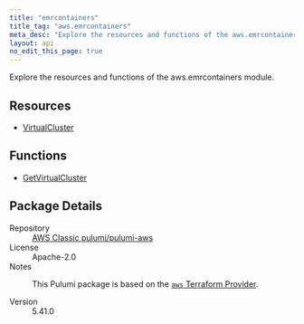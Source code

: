 ```yaml
---
title: "emrcontainers"
title_tag: "aws.emrcontainers"
meta_desc: "Explore the resources and functions of the aws.emrcontainers module."
layout: api
no_edit_this_page: true
---
```


<!-- WARNING: this file was generated by Pulumi Docs Generator. -->
<!-- Do not edit by hand unless you're certain you know what you are doing! -->

Explore the resources and functions of the aws.emrcontainers module.

<h2 id="resources">Resources</h2>
<ul class="api">
    <li><a href="virtualcluster/" title="VirtualCluster"><span class="api-symbol api-symbol--resource"></span>VirtualCluster</a></li>
</ul>

<h2 id="functions">Functions</h2>
<ul class="api">
    <li><a href="getvirtualcluster/" title="GetVirtualCluster"><span class="api-symbol api-symbol--function"></span>GetVirtualCluster</a></li>
</ul>

<h2 id="package-details">Package Details</h2>
<dl class="package-details">
	<dt>Repository</dt>
	<dd><a href="https://github.com/pulumi/pulumi-aws">AWS Classic pulumi/pulumi-aws</a></dd>
	<dt>License</dt>
	<dd>Apache-2.0</dd>
	<dt>Notes</dt>
	<dd><p>This Pulumi package is based on the <a href="https://github.com/hashicorp/terraform-provider-aws"><code>aws</code> Terraform Provider</a>.</p>
</dd>
	<dt>Version</dt>
	<dd>5.41.0</dd>
</dl>

